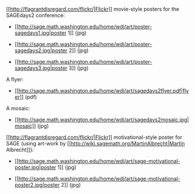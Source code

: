 [[http://flagrantdisregard.com/flickr/|Flickr]] movie-style posters for the 
SAGEdays2 conference:

* [[http://sage.math.washington.edu/home/wdj/art/poster-sagedays1.jpg|poster 1]] (jpg)

* [[http://sage.math.washington.edu/home/wdj/art/poster-sagedays2.jpg|poster 2]] (jpg)

* [[http://sage.math.washington.edu/home/wdj/art/poster-sagedays3.jpg|poster 3]] (jpg)

A flyer:

* [[http://sage.math.washington.edu/home/wdj/art/sagedays2flyer.pdf|flyer]]  (pdf)

A mosaic:

* [[http://sage.math.washington.edu/home/wdj/art/sagedays2mosaic.jpg|mosaic]] (jpg)

[[http://flagrantdisregard.com/flickr/|Flickr]] motivational-style poster for SAGE (using art-work
by [[http://wiki.sagemath.org/MartinAlbrecht|Martin Albrecht]]):

* [[http://sage.math.washington.edu/home/wdj/art/sage-motivational-poster.jpg|poster 1]] (jpg)

* [[http://sage.math.washington.edu/home/wdj/art/sage-motivational-poster2.jpg|poster 2]] (jpg)
